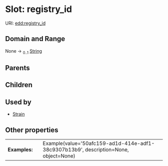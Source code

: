 
# Slot: registry_id



URI: [edd:registry_id](https://w3id.org/eddregistry_id)


## Domain and Range

None &#8594;  <sub>0..1</sub> [String](types/String.md)

## Parents


## Children


## Used by

 * [Strain](Strain.md)

## Other properties

|  |  |  |
| --- | --- | --- |
| **Examples:** | | Example(value='50afc159-ad1d-414e-adf1-38c9307b13b9', description=None, object=None) |